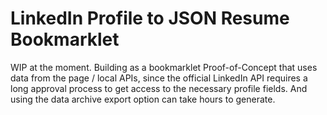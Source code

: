 # LinkedIn Profile to JSON Resume Bookmarklet
WIP at the moment. Building as a bookmarklet Proof-of-Concept that uses data from the page / local APIs, since the official LinkedIn API requires a long approval process to get access to the necessary profile fields. And using the data archive export option can take hours to generate.